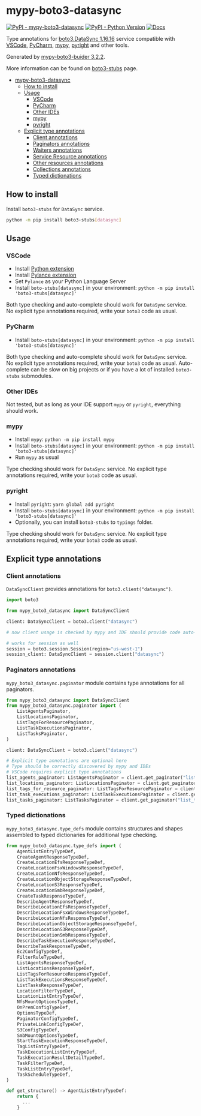 # mypy-boto3-datasync

[![PyPI - mypy-boto3-datasync](https://img.shields.io/pypi/v/mypy-boto3-datasync.svg?color=blue)](https://pypi.org/project/mypy-boto3-datasync)
[![PyPI - Python Version](https://img.shields.io/pypi/pyversions/mypy-boto3-datasync.svg?color=blue)](https://pypi.org/project/mypy-boto3-datasync)
[![Docs](https://img.shields.io/readthedocs/mypy-boto3-builder.svg?color=blue)](https://mypy-boto3-builder.readthedocs.io/)

Type annotations for
[boto3.DataSync 1.16.16](https://boto3.amazonaws.com/v1/documentation/api/1.16.16/reference/services/datasync.html#DataSync) service
compatible with
[VSCode](https://code.visualstudio.com/),
[PyCharm](https://www.jetbrains.com/pycharm/),
[mypy](https://github.com/python/mypy),
[pyright](https://github.com/microsoft/pyright)
and other tools.

Generated by [mypy-boto3-buider 3.2.2](https://github.com/vemel/mypy_boto3_builder).

More information can be found on [boto3-stubs](https://pypi.org/project/boto3-stubs/) page.

- [mypy-boto3-datasync](#mypy-boto3-datasync)
  - [How to install](#how-to-install)
  - [Usage](#usage)
    - [VSCode](#vscode)
    - [PyCharm](#pycharm)
    - [Other IDEs](#other-ides)
    - [mypy](#mypy)
    - [pyright](#pyright)
  - [Explicit type annotations](#explicit-type-annotations)
    - [Client annotations](#client-annotations)
    - [Paginators annotations](#paginators-annotations)
    - [Waiters annotations](#waiters-annotations)
    - [Service Resource annotations](#service-resource-annotations)
    - [Other resources annotations](#other-resources-annotations)
    - [Collections annotations](#collections-annotations)
    - [Typed dictionations](#typed-dictionations)

## How to install

Install `boto3-stubs` for `DataSync` service.

```bash
python -m pip install boto3-stubs[datasync]
```

## Usage

### VSCode

- Install [Python extension](https://marketplace.visualstudio.com/items?itemName=ms-python.python)
- Install [Pylance extension](https://marketplace.visualstudio.com/items?itemName=ms-python.vscode-pylance)
- Set `Pylance` as your Python Language Server
- Install `boto-stubs[datasync]` in your environment: `python -m pip install 'boto3-stubs[datasync]'`

Both type checking and auto-complete should work for `DataSync` service.
No explicit type annotations required, write your `boto3` code as usual.

### PyCharm

- Install `boto-stubs[datasync]` in your environment: `python -m pip install 'boto3-stubs[datasync]'`

Both type checking and auto-complete should work for `DataSync` service.
No explicit type annotations required, write your `boto3` code as usual.
Auto-complete can be slow on big projects or if you have a lot of installed `boto3-stubs` submodules.

### Other IDEs

Not tested, but as long as your IDE support `mypy` or `pyright`, everything should work.

### mypy

- Install `mypy`: `python -m pip install mypy`
- Install `boto-stubs[datasync]` in your environment: `python -m pip install 'boto3-stubs[datasync]'`
- Run `mypy` as usual

Type checking should work for `DataSync` service.
No explicit type annotations required, write your `boto3` code as usual.

### pyright

- Install `pyright`: `yarn global add pyright`
- Install `boto-stubs[datasync]` in your environment: `python -m pip install 'boto3-stubs[datasync]'`
- Optionally, you can install `boto3-stubs` to `typings` folder.

Type checking should work for `DataSync` service.
No explicit type annotations required, write your `boto3` code as usual.

## Explicit type annotations

### Client annotations

`DataSyncClient` provides annotations for `boto3.client("datasync")`.

```python
import boto3

from mypy_boto3_datasync import DataSyncClient

client: DataSyncClient = boto3.client("datasync")

# now client usage is checked by mypy and IDE should provide code auto-complete

# works for session as well
session = boto3.session.Session(region="us-west-1")
session_client: DataSyncClient = session.client("datasync")
```

### Paginators annotations

`mypy_boto3_datasync.paginator` module contains type annotations for all paginators.

```python
from mypy_boto3_datasync import DataSyncClient
from mypy_boto3_datasync.paginator import (
    ListAgentsPaginator,
    ListLocationsPaginator,
    ListTagsForResourcePaginator,
    ListTaskExecutionsPaginator,
    ListTasksPaginator,
)

client: DataSyncClient = boto3.client("datasync")

# Explicit type annotations are optional here
# Type should be correctly discovered by mypy and IDEs
# VSCode requires explicit type annotations
list_agents_paginator: ListAgentsPaginator = client.get_paginator("list_agents")
list_locations_paginator: ListLocationsPaginator = client.get_paginator("list_locations")
list_tags_for_resource_paginator: ListTagsForResourcePaginator = client.get_paginator("list_tags_for_resource")
list_task_executions_paginator: ListTaskExecutionsPaginator = client.get_paginator("list_task_executions")
list_tasks_paginator: ListTasksPaginator = client.get_paginator("list_tasks")
```







### Typed dictionations

`mypy_boto3_datasync.type_defs` module contains structures and shapes assembled
to typed dictionaries for additional type checking.

```python
from mypy_boto3_datasync.type_defs import (
    AgentListEntryTypeDef,
    CreateAgentResponseTypeDef,
    CreateLocationEfsResponseTypeDef,
    CreateLocationFsxWindowsResponseTypeDef,
    CreateLocationNfsResponseTypeDef,
    CreateLocationObjectStorageResponseTypeDef,
    CreateLocationS3ResponseTypeDef,
    CreateLocationSmbResponseTypeDef,
    CreateTaskResponseTypeDef,
    DescribeAgentResponseTypeDef,
    DescribeLocationEfsResponseTypeDef,
    DescribeLocationFsxWindowsResponseTypeDef,
    DescribeLocationNfsResponseTypeDef,
    DescribeLocationObjectStorageResponseTypeDef,
    DescribeLocationS3ResponseTypeDef,
    DescribeLocationSmbResponseTypeDef,
    DescribeTaskExecutionResponseTypeDef,
    DescribeTaskResponseTypeDef,
    Ec2ConfigTypeDef,
    FilterRuleTypeDef,
    ListAgentsResponseTypeDef,
    ListLocationsResponseTypeDef,
    ListTagsForResourceResponseTypeDef,
    ListTaskExecutionsResponseTypeDef,
    ListTasksResponseTypeDef,
    LocationFilterTypeDef,
    LocationListEntryTypeDef,
    NfsMountOptionsTypeDef,
    OnPremConfigTypeDef,
    OptionsTypeDef,
    PaginatorConfigTypeDef,
    PrivateLinkConfigTypeDef,
    S3ConfigTypeDef,
    SmbMountOptionsTypeDef,
    StartTaskExecutionResponseTypeDef,
    TagListEntryTypeDef,
    TaskExecutionListEntryTypeDef,
    TaskExecutionResultDetailTypeDef,
    TaskFilterTypeDef,
    TaskListEntryTypeDef,
    TaskScheduleTypeDef,
)

def get_structure() -> AgentListEntryTypeDef:
    return {
      ...
    }
```
